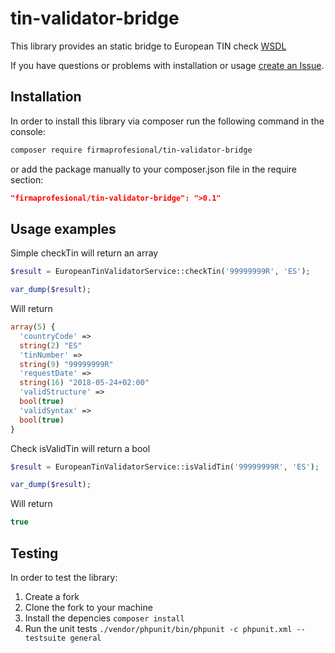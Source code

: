 # tin-validator-bridge
This library provides an static bridge to European TIN check [WSDL](https://ec.europa.eu/taxation_customs/tin/checkTinService.wsdl)

If you have questions or problems with installation or usage [create an Issue](https://github.com/firmaprofesional/tin-validator-bridge/issues).

## Installation

In order to install this library via composer run the following command in the console:

```sh
composer require firmaprofesional/tin-validator-bridge
```

or add the package manually to your composer.json file in the require section:

```json
"firmaprofesional/tin-validator-bridge": ">0.1"
```

## Usage examples

Simple checkTin will return an array
```php
$result = EuropeanTinValidatorService::checkTin('99999999R', 'ES');

var_dump($result);
```
Will return
```php
array(5) {
  'countryCode' =>
  string(2) "ES"
  'tinNumber' =>
  string(9) "99999999R"
  'requestDate' =>
  string(16) "2018-05-24+02:00"
  'validStructure' =>
  bool(true)
  'validSyntax' =>
  bool(true)
}
```

Check isValidTin will return a bool
```php
$result = EuropeanTinValidatorService::isValidTin('99999999R', 'ES');

var_dump($result);
```
Will return
```php
true
```

## Testing

In order to test the library:

1. Create a fork
2. Clone the fork to your machine
3. Install the depencies `composer install`
4. Run the unit tests `./vendor/phpunit/bin/phpunit -c phpunit.xml --testsuite general`
